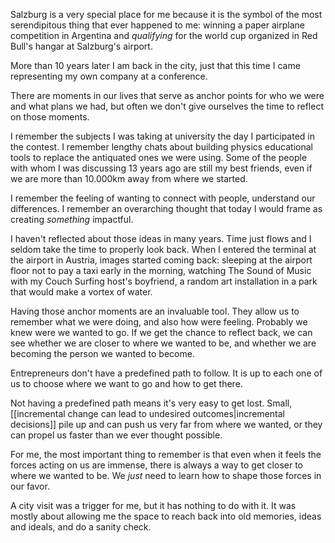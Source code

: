 Salzburg is a very special place for me because it is the symbol of the most serendipitous thing that ever happened to me: winning a paper airplane competition in Argentina and *qualifying* for the world cup organized in Red Bull's hangar at Salzburg's airport.

More than 10 years later I am back in the city, just that this time I came representing my own company at a conference. 

There are moments in our lives that serve as anchor points for who we were and what plans we had, but often we don't give ourselves the time to reflect on those moments. 

I remember the subjects I was taking at university the day I participated in the contest. I remember lengthy chats about building physics educational tools to replace the antiquated ones we were using. Some of the people with whom I was discussing 13 years ago are still my best friends, even if we are more than 10.000km away from where we started. 

I remember the feeling of wanting to connect with people, understand our differences. I remember an overarching thought that today I would frame as creating *something* impactful. 

I haven't reflected about those ideas in many years. Time just flows and I seldom take the time to properly look back. When I entered the terminal at the airport in Austria, images started coming back: sleeping at the airport floor not to pay a taxi early in the morning, watching The Sound of Music with my Couch Surfing host's boyfriend, a random art installation in a park that would make a vortex of water.  

Having those anchor moments are an invaluable tool. They allow us to remember what we were doing, and also how were feeling. Probably we knew were we wanted to go. If we get the chance to reflect back, we can see whether we are closer to where we wanted to be, and whether we are becoming the person we wanted to become. 

Entrepreneurs don't have a predefined path to follow. It is up to each one of us to choose where we want to go and how to get there. 

Not having a predefined path means it's very easy to get lost. Small, [[incremental change can lead to undesired outcomes|incremental decisions]] pile up and can push us very far from where we wanted, or they can propel us faster than we ever thought possible. 

For me, the most important thing to remember is that even when it feels the forces acting on us are immense, there is always a way to get closer to where we wanted to be. We *just* need to learn how to shape those forces in our favor. 

A city visit was a trigger for me, but it has nothing to do with it. It was mostly about allowing me the space to reach back into old memories, ideas and ideals, and do a sanity check. 

